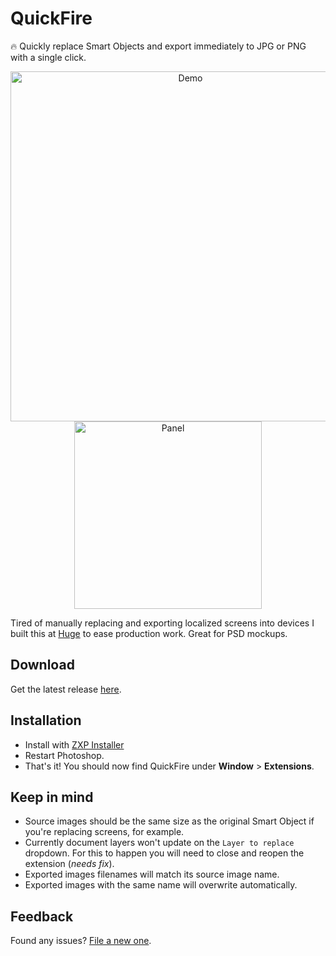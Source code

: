 # QuickFire
🔥 Quickly replace Smart Objects and export immediately to JPG or PNG with a single click.

<p float="left" align="center" valign="top">
<img src="quickfire-demo.gif" alt="Demo" width="560">
<img src="https://i.imgur.com/9MBBBa5.png" alt="Panel" width="300" valign="top">
</p>

Tired of manually replacing and exporting localized screens into devices I built this at [Huge](https://hugeinc.com) to ease production work. Great for PSD mockups.

## Download
Get the latest release [here](https://github.com/sntiagomoreno/quickfire/releases).

## Installation
- Install with [ZXP Installer](https://zxpinstaller.com/)
- Restart Photoshop.
- That's it! You should now find QuickFire under **Window** > **Extensions**.

## Keep in mind
- Source images should be the same size as the original Smart Object if you're replacing screens, for example.
- Currently document layers won't update on the `Layer to replace` dropdown. For this to happen you will need to close and reopen the extension (*needs fix*).
- Exported images filenames will match its source image name.
- Exported images with the same name will overwrite automatically.

## Feedback
Found any issues? [File a new one](https://github.com/sntiagomoreno/quickfire/issues/new).
